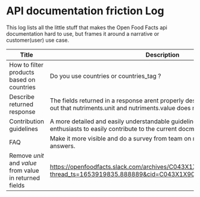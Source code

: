 # API documentation friction Log
This log lists all the little stuff that makes the Open Food Facts api documentation hard to use, but frames it around a narrative or customer(user) use case.


Title    |          Description
 ------------------------| ---------
 | How to filter products based on countries| Do you use countries or countries_tag ?
 | Describe returned response| The fields returned in a response arent properly described  For example it turns out that nutriments.unit and nutriments.value does not mean anything.
 |Contribution guidelines | A more detailed and easily understandable guideline for open source enthusiasts to easily contribute to the current docmentation
 |FAQ | Make it more visible and do a survey from team on more FAQ with detailed answers.
 |Remove _unit_ and _value_ from value in  returned fields | https://openfoodfacts.slack.com/archives/C043X1X90/p1653923029786469?thread_ts=1653919835.888889&cid=C043X1X90
 

